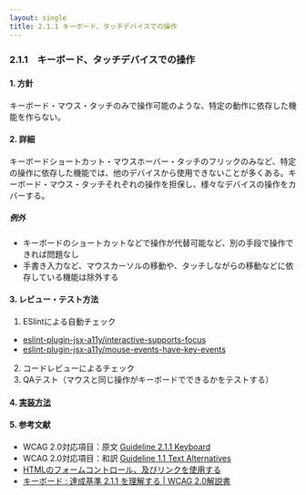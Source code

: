 ```yaml
---
layout: single
title: 2.1.1 キーボード、タッチデバイスでの操作
---
```


### 2.1.1　キーボード、タッチデバイスでの操作

#### 1. 方針

キーボード・マウス・タッチのみで操作可能のような、特定の動作に依存した機能を作らない。

#### 2. 詳細

キーボードショートカット・マウスホーバー・タッチのフリックのみなど、特定の操作に依存した機能では、他のデバイスから使用できないことが多くある。キーボード・マウス・タッチそれぞれの操作を担保し、様々なデバイスの操作をカバーする。

##### 例外

- キーボードのショートカットなどで操作が代替可能など、別の手段で操作できれば問題なし
- 手書き入力など、マウスカーソルの移動や、タッチしながらの移動などに依存している機能は除外する

#### 3. レビュー・テスト方法

1. ESlintによる自動チェック
 - [eslint-plugin-jsx-a11y/interactive-supports-focus](https://github.com/evcohen/eslint-plugin-jsx-a11y/blob/master/docs/rules/interactive-supports-focus.md)
 - [eslint-plugin-jsx-a11y/mouse-events-have-key-events](https://github.com/evcohen/eslint-plugin-jsx-a11y/blob/master/docs/rules/mouse-events-have-key-events.md)
2. コードレビューによるチェック
3. QAテスト（マウスと同じ操作がキーボードでできるかをテストする）

#### 4. [実装方法](/src/html/2/2/1.md)

#### 5. 参考文献

- WCAG 2.0対応項目：原文 [Guideline 2.1.1 Keyboard](https://www.w3.org/TR/2008/REC-WCAG20-20081211/#keyboard-operation-keyboard-operable)
- WCAG 2.0対応項目：和訳 [Guideline 1.1 Text Alternatives](http://waic.jp/docs/WCAG20/Overview.html#keyboard-operation-keyboard-operable)
- [HTMLのフォームコントロール、及びリンクを使用する](http://waic.jp/docs/WCAG-TECHS/H91)
- [キーボード : 達成基準 2.1.1 を理解する | WCAG 2.0解説書](http://waic.jp/docs/UNDERSTANDING-WCAG20/keyboard-operation-keyboard-operable.html)
